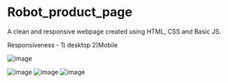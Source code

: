 # Robot_product_page


A clean and responsive webpage created using HTML, CSS and Basic JS.

Responsiveness - 1) desktop  2)Mobile

![image](https://github.com/jaikishorerk/Robot_product_page/assets/71843902/23622bc9-f09c-40e7-ba44-5b42a0d36e38)



![image](https://github.com/jaikishorerk/Robot_product_page/assets/71843902/23ac1fa6-b486-4672-8427-8493e2207caf)
![image](https://github.com/jaikishorerk/Robot_product_page/assets/71843902/b255f9fc-cd1a-4670-babb-8cb666fd3367)
![image](https://github.com/jaikishorerk/Robot_product_page/assets/71843902/a457d6fd-66fe-410f-bcc7-6591c514bec7)
